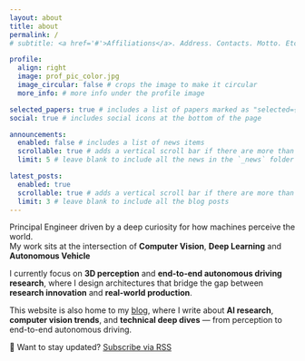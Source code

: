 ```yaml
---
layout: about
title: about
permalink: /
# subtitle: <a href='#'>Affiliations</a>. Address. Contacts. Motto. Etc.

profile:
  align: right
  image: prof_pic_color.jpg
  image_circular: false # crops the image to make it circular
  more_info: # more info under the profile image

selected_papers: true # includes a list of papers marked as "selected={true}"
social: true # includes social icons at the bottom of the page

announcements:
  enabled: false # includes a list of news items
  scrollable: true # adds a vertical scroll bar if there are more than 3 news items
  limit: 5 # leave blank to include all the news in the `_news` folder

latest_posts:
  enabled: true
  scrollable: true # adds a vertical scroll bar if there are more than 3 new posts items
  limit: 3 # leave blank to include all the blog posts
---
```


Principal Engineer driven by a deep curiosity for how machines perceive the world.  
My work sits at the intersection of **Computer Vision**, **Deep Learning** and **Autonomous Vehicle**  

I currently focus on **3D perception** and **end-to-end autonomous driving research**, where I design architectures that bridge the gap between **research innovation** and **real-world production**.  

This website is also home to my [blog](/blog), where I write about **AI research**, **computer vision trends**, and **technical deep dives** — from perception to end-to-end autonomous driving.  

📰 Want to stay updated?
[Subscribe via RSS](/feed.xml)

